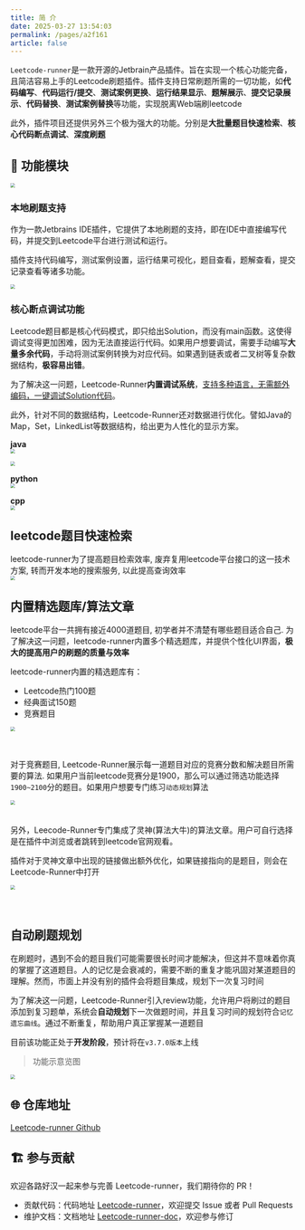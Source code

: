 ```yaml
---
title: 简 介
date: 2025-03-27 13:54:03
permalink: /pages/a2f161
article: false
---
```


`Leetcode-runner`是一款开源的Jetbrain产品插件。旨在实现一个核心功能完备，且简洁容易上手的Leetcode刷题插件。插件支持日常刷题所需的一切功能，如**代码编写**、**代码运行/提交**、**测试案例更换**、**运行结果显示**、**题解展示**、**提交记录展示**、**代码替换**、**测试案例替换**等功能，实现脱离Web端刷leetcode

此外，插件项目还提供另外三个极为强大的功能。分别是**大批量题目快速检索**、**核心代码断点调试**、**深度刷题**


## 📖 功能模块

<img src="../../../public/简介/five-core-function.jpg" style="display: block; margin: 0 auto; zoom:50%;">


### 本地刷题支持
作为一款Jetbrains IDE插件，它提供了本地刷题的支持，即在IDE中直接编写代码，并提交到Leetcode平台进行测试和运行。

插件支持代码编写，测试案例设置，运行结果可视化，题目查看，题解查看，提交记录查看等诸多功能。

<img src="../../../public/简介/本地代码编写.jpg" style="display: block; margin: 0 auto; zoom:50%;">

### 核心断点调试功能
Leetcode题目都是核心代码模式，即只给出Solution，而没有main函数。这使得调试变得更加困难，因为无法直接运行代码。如果用户想要调试，需要手动编写**大量多余代码**，手动将测试案例转换为对应代码。如果遇到链表或者二叉树等复杂数据结构，**极容易出错**。

为了解决这一问题，Leetcode-Runner**内置调试系统**，<u>支持多种语言，无需额外编码，一键调试Solution代码</u>。

此外，针对不同的数据结构，Leetcode-Runner还对数据进行优化。譬如Java的Map，Set，LinkedList等数据结构，给出更为人性化的显示方案。


**java**
<img src="../../../public/简介/本地Java代码调试-链表题目.jpg" style="display: block; margin: 0 auto; zoom:50%;">

<img src="../../../public/简介/java-debug-人性化打印.png" style="display: block; margin: 0 auto; zoom:50%;">


**python**
<img src="../../../public/简介/python-debug.jpg" style="display: block; margin: 0 auto; zoom:50%;">


**cpp**
<img src="../../../public/简介/cpp-debug.jpg" style="display: block; margin: 0 auto; zoom:50%;">


## leetcode题目快速检索
leetcode-runner为了提高题目检索效率, 废弃复用leetcode平台接口的这一技术方案, 转而开发本地的搜索服务, 以此提高查询效率
<img src="../../../public/简介/查询.gif" style="display: block; margin: 0 auto; zoom:50%;">


## 内置精选题库/算法文章
leetcode平台一共拥有接近4000道题目, 初学者并不清楚有哪些题目适合自己. 为了解决这一问题，leetcode-runner内置多个精选题库，并提供个性化UI界面，**极大的提高用户的刷题的质量与效率**

leetcode-runner内置的精选题库有：

- Leetcode热门100题
- 经典面试150题
- 竞赛题目

<img src="../../../public/简介/题库界面.jpg" style="display: block; margin: 0 auto; zoom:50%;">

</br>
</br>

对于竞赛题目, Leetcode-Runner展示每一道题目对应的竞赛分数和解决题目所需要的算法. 如果用户当前leetcode竞赛分是1900，那么可以通过筛选功能选择`1900~2100`分的题目。如果用户想要专门练习`动态规划`算法


<img src="../../../public/简介/LC-竞赛.jpg" style="display: block; margin: 0 auto; zoom:50%;">


</br>
</br>
另外，Leecode-Runner专门集成了灵神(算法大牛)的算法文章。用户可自行选择是在插件中浏览或者跳转到leetcode官网观看。

插件对于灵神文章中出现的链接做出额外优化，如果链接指向的是题目，则会在Leetcode-Runner中打开


<img src="../../../public/简介/deep-coding-linsheng.gif" style="display: block; margin: 0 auto; zoom:50%;">

</br>
</br>

## 自动刷题规划
在刷题时，遇到不会的题目我们可能需要很长时间才能解决，但这并不意味着你真的掌握了这道题目。人的记忆是会衰减的，需要不断的重复才能巩固对某道题目的理解。然而，市面上并没有别的插件会将题目集成，规划下一次复习时间

为了解决这一问题，Leetcode-Runner引入review功能，允许用户将刷过的题目添加到复习题单，系统会**自动规划**下一次做题时间，并且复习时间的规划符合`记忆遗忘曲线`。通过不断重复，帮助用户真正掌握某一道题目

目前该功能正处于**开发阶段**，预计将在`v3.7.0版本`上线

> 功能示意览图

<img src="../../../public/简介/review规划.gif" style="display: block; margin: 0 auto; zoom:50%;">


## 🌐 仓库地址

[Leetcode-runner Github](https://github.com/xuhuafeifei/leetcode-runner)


## 🏗️ 参与贡献

欢迎各路好汉一起来参与完善 Leetcode-runner，我们期待你的 PR！

- 贡献代码：代码地址 [Leetcode-runner](https://github.com/xuhuafeifei/leetcode-runner)，欢迎提交 Issue 或者 Pull Requests
- 维护文档：文档地址 [Leetcode-runner-doc](https://github.com/itxaiohanglover/leetcode-runner-doc)，欢迎参与修订